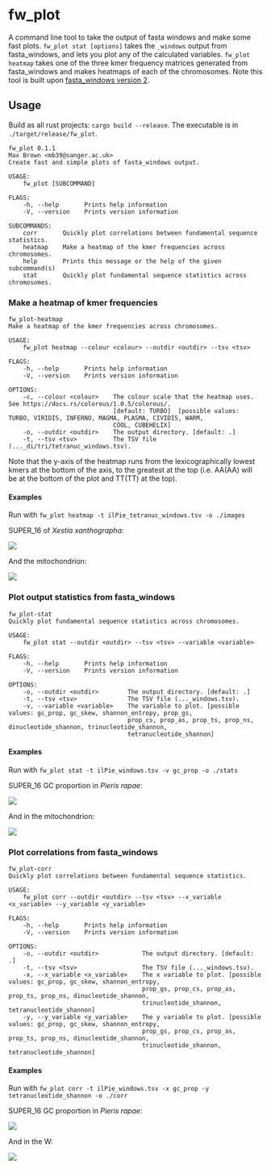 # fw_plot

A command line tool to take the output of fasta windows and make some fast plots. `fw_plot stat [options]` takes the `_windows` output from fasta_windows, and lets you plot any of the calculated variables. `fw_plot heatmap` takes one of the three kmer frequency matrices generated from fasta_windows and makes heatmaps of each of the chromosomes. Note this tool is built upon <a href="https://github.com/tolkit/fasta_windows/tree/v2">fasta_windows version 2</a>.

## Usage

Build as all rust projects: `cargo build --release`. The executable is in `./target/release/fw_plot`.

```
fw_plot 0.1.1
Max Brown <mb39@sanger.ac.uk>
Create fast and simple plots of fasta_windows output.

USAGE:
    fw_plot [SUBCOMMAND]

FLAGS:
    -h, --help       Prints help information
    -V, --version    Prints version information

SUBCOMMANDS:
    corr       Quickly plot correlations between fundamental sequence statistics.
    heatmap    Make a heatmap of the kmer frequencies across chromosomes.
    help       Prints this message or the help of the given subcommand(s)
    stat       Quickly plot fundamental sequence statistics across chromosomes.
```

### Make a heatmap of kmer frequencies

```
fw_plot-heatmap 
Make a heatmap of the kmer frequencies across chromosomes.

USAGE:
    fw_plot heatmap --colour <colour> --outdir <outdir> --tsv <tsv>

FLAGS:
    -h, --help       Prints help information
    -V, --version    Prints version information

OPTIONS:
    -c, --colour <colour>    The colour scale that the heatmap uses. See https://docs.rs/colorous/1.0.5/colorous/.
                             [default: TURBO]  [possible values: TURBO, VIRIDIS, INFERNO, MAGMA, PLASMA, CIVIDIS, WARM,
                             COOL, CUBEHELIX]
    -o, --outdir <outdir>    The output directory. [default: .]
    -t, --tsv <tsv>          The TSV file (..._di/tri/tetranuc_windows.tsv).
```

Note that the y-axis of the heatmap runs from the lexicographically lowest kmers at the bottom of the axis, to the greatest at the top (i.e. AA(AA) will be at the bottom of the plot and TT(TT) at the top).

#### Examples

Run with `fw_plot heatmap -t ilPie_tetranuc_windows.tsv -o ./images`

SUPER_16 of *Xestia xanthographa*:

<img src="./heatmaps/SUPER_16.png">

And the mitochondrion:

<img src="./heatmaps/scaffold_MT.png">

### Plot output statistics from fasta_windows

```
fw_plot-stat 
Quickly plot fundamental sequence statistics across chromosomes.

USAGE:
    fw_plot stat --outdir <outdir> --tsv <tsv> --variable <variable>

FLAGS:
    -h, --help       Prints help information
    -V, --version    Prints version information

OPTIONS:
    -o, --outdir <outdir>        The output directory. [default: .]
    -t, --tsv <tsv>              The TSV file (..._windows.tsv).
    -v, --variable <variable>    The variable to plot. [possible values: gc_prop, gc_skew, shannon_entropy, prop_gs,
                                 prop_cs, prop_as, prop_ts, prop_ns, dinucleotide_shannon, trinucleotide_shannon,
                                 tetranucleotide_shannon]
```

#### Examples

Run with `fw_plot stat -t ilPie_windows.tsv -v gc_prop -o ./stats`

SUPER_16 GC proportion in *Pieris rapae*:

<img src="./stats/SUPER_16.png">

And in the mitochondrion:

<img src="./stats/scaffold_MT.png">


### Plot correlations from fasta_windows

```
fw_plot-corr 
Quickly plot correlations between fundamental sequence statistics.

USAGE:
    fw_plot corr --outdir <outdir> --tsv <tsv> --x_variable <x_variable> --y_variable <y_variable>

FLAGS:
    -h, --help       Prints help information
    -V, --version    Prints version information

OPTIONS:
    -o, --outdir <outdir>            The output directory. [default: .]
    -t, --tsv <tsv>                  The TSV file (..._windows.tsv).
    -x, --x_variable <x_variable>    The x variable to plot. [possible values: gc_prop, gc_skew, shannon_entropy,
                                     prop_gs, prop_cs, prop_as, prop_ts, prop_ns, dinucleotide_shannon,
                                     trinucleotide_shannon, tetranucleotide_shannon]
    -y, --y_variable <y_variable>    The y variable to plot. [possible values: gc_prop, gc_skew, shannon_entropy,
                                     prop_gs, prop_cs, prop_as, prop_ts, prop_ns, dinucleotide_shannon,
                                     trinucleotide_shannon, tetranucleotide_shannon]
```

#### Examples

Run with `fw_plot corr -t ilPie_windows.tsv -x gc_prop -y tetranucleotide_shannon -o ./corr`

SUPER_16 GC proportion in *Pieris rapae*:

<img src="./corr/SUPER_16.png">

And in the W:

<img src="./corr/SUPER_W.png">